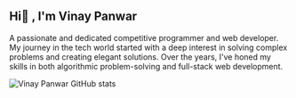 ## Hi👋 , I'm Vinay Panwar
A passionate and dedicated competitive programmer and web developer.
My journey in the tech world started with a deep interest in solving complex problems and creating elegant solutions.
Over the years, I've honed my skills in both algorithmic problem-solving and full-stack web development.

![Vinay Panwar GitHub stats](https://github-readme-stats.vercel.app/api?username=vinaypanwar110&show_icons=true&theme=transparent)
<!--
**vinaypanwar110/vinaypanwar110** is a ✨ _special_ ✨ repository because its `README.md` (this file) appears on your GitHub profile.

Here are some ideas to get you started:

- 🔭 I’m currently working on ...
- 🌱 I’m currently learning ...
- 👯 I’m looking to collaborate on ...
- 🤔 I’m looking for help with ...
- 💬 Ask me about ...
- 📫 How to reach me: ...
- 😄 Pronouns: ...
- ⚡ Fun fact: ...
-->
